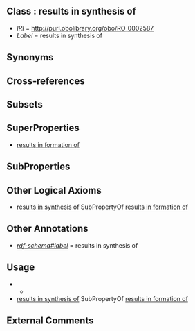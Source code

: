 
## Class : results in synthesis of

 * *IRI* = http://purl.obolibrary.org/obo/RO_0002587
 * *Label* = results in synthesis of

## Synonyms


## Cross-references


## Subsets


## SuperProperties

 * [results in formation of](../../RO/97/RO_0002297.md)

## SubProperties


## Other Logical Axioms

 * [results in synthesis of](../../RO/87/RO_0002587.md) SubPropertyOf [results in formation of](../../RO/97/RO_0002297.md)

## Other Annotations

 * *[rdf-schema#label](../../el/rdf-schema#label.md)* = results in synthesis of

## Usage

 * -
 * [results in synthesis of](../../RO/87/RO_0002587.md) SubPropertyOf [results in formation of](../../RO/97/RO_0002297.md)

## External Comments


